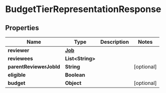 

# BudgetTierRepresentationResponse


## Properties

| Name | Type | Description | Notes |
|------------ | ------------- | ------------- | -------------|
|**reviewer** | [**Job**](Job.md) |  |  |
|**reviewees** | **List&lt;String&gt;** |  |  |
|**parentReviewerJobId** | **String** |  |  [optional] |
|**eligible** | **Boolean** |  |  |
|**budget** | **Object** |  |  [optional] |



